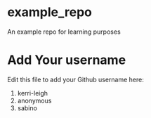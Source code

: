 # example_repo
An example repo for learning purposes
# Add Your username
Edit this file to add your Github username here:
1. kerri-leigh
2. anonymous
3. sabino 
